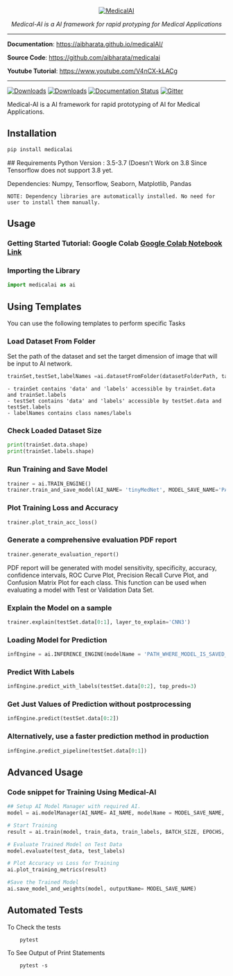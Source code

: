 <p align="center">
  <a href="https://aibharata.github.io/medicalAI/"><img src="https://raw.githubusercontent.com/aibharata/medicalAI/master/logo/logo.png" alt="MedicalAI"></a>
</p>
<p align="center">
    <em>Medical-AI is a AI framework for rapid protyping for Medical Applications</em>
</p>


---

**Documentation**: <a href="https://aibharata.github.io/medicalAI/" target="_blank">https://aibharata.github.io/medicalAI/</a>

**Source Code**: <a href="https://github.com/aibharata/medicalai" target="_blank">https://github.com/aibharata/medicalai</a>

**Youtube Tutorial**: <a href="https://www.youtube.com/V4nCX-kLACg" target="_blank">https://www.youtube.com/V4nCX-kLACg</a>

---

[![Downloads](https://pepy.tech/badge/medicalai)](https://pepy.tech/project/medicalai) [![Downloads](https://pepy.tech/badge/medicalai/month)](https://pepy.tech/project/medicalai/month) [![Documentation Status](https://readthedocs.org/projects/medicalai/badge/?version=latest)](https://medicalai.readthedocs.io/en/latest/?badge=latest) [![Gitter](https://badges.gitter.im/aibh-medicalAI/devteam.svg)](https://gitter.im/aibh-medicalAI/devteam?utm_source=badge&utm_medium=badge&utm_campaign=pr-badge) 

Medical-AI is a AI framework  for rapid prototyping of AI for Medical Applications.

## Installation

<div class="termy">

```py
pip install medicalai
```

</div>
## Requirements
Python Version : 3.5-3.7 (Doesn't Work on 3.8 Since Tensorflow does not support 3.8 yet.

Dependencies: Numpy, Tensorflow, Seaborn, Matplotlib, Pandas

    NOTE: Dependency libraries are automatically installed. No need for user to install them manually.

## Usage
### Getting Started Tutorial: Google Colab [Google Colab Notebook Link](https://colab.research.google.com/drive/1Wma4i5f11oyYrrkz0Y-3FOyPGmIpwKdD)

### Importing the Library
```py 
import medicalai as ai
```

## Using Templates
You can use the following templates to perform specific Tasks

### Load Dataset From Folder
Set the path of the dataset and set the target dimension of image that will be input to AI network.
```py 
trainSet,testSet,labelNames =ai.datasetFromFolder(datasetFolderPath, targetDim = (96,96)).load_dataset()
```
    - trainSet contains 'data' and 'labels' accessible by trainSet.data and trainSet.labels
    - testSet contains 'data' and 'labels' accessible by testSet.data and testSet.labels
    - labelNames contains class names/labels

### Check Loaded Dataset Size
```py 
print(trainSet.data.shape)
print(trainSet.labels.shape)
```

### Run Training and Save Model
```py
trainer = ai.TRAIN_ENGINE()
trainer.train_and_save_model(AI_NAME= 'tinyMedNet', MODEL_SAVE_NAME='PATH_WHERE_MODEL_IS_SAVED_TO', trainSet, testSet, OUTPUT_CLASSES, RETRAIN_MODEL= True, BATCH_SIZE= 32, EPOCHS= 10, LEARNING_RATE= 0.001)
```


### Plot Training Loss and Accuracy
```py
trainer.plot_train_acc_loss()
```

### Generate a comprehensive evaluation PDF report 
```py
trainer.generate_evaluation_report()
```
PDF report will be generated with model sensitivity, specificity, accuracy, confidence intervals,
ROC Curve Plot, Precision Recall Curve Plot, and Confusion Matrix Plot for each class.
This function can be used when evaluating a model with Test or Validation Data Set.

### Explain the Model on a sample
```py
trainer.explain(testSet.data[0:1], layer_to_explain='CNN3')
```


### Loading Model for Prediction 
```py
infEngine = ai.INFERENCE_ENGINE(modelName = 'PATH_WHERE_MODEL_IS_SAVED_TO')
```


### Predict With Labels 
```py
infEngine.predict_with_labels(testSet.data[0:2], top_preds=3)
```
### Get Just Values of Prediction without postprocessing
```py
infEngine.predict(testSet.data[0:2])
```

### Alternatively, use a faster prediction method in production
```py
infEngine.predict_pipeline(testSet.data[0:1])
```
## Advanced Usage

### Code snippet for Training Using Medical-AI 
```py
## Setup AI Model Manager with required AI. 
model = ai.modelManager(AI_NAME= AI_NAME, modelName = MODEL_SAVE_NAME, x_train = train_data, OUTPUT_CLASSES = OUTPUT_CLASSES, RETRAIN_MODEL= RETRAIN_MODEL)

# Start Training
result = ai.train(model, train_data, train_labels, BATCH_SIZE, EPOCHS, LEARNING_RATE, validation_data=(test_data, test_labels), callbacks=['tensorboard'])

# Evaluate Trained Model on Test Data
model.evaluate(test_data, test_labels)

# Plot Accuracy vs Loss for Training
ai.plot_training_metrics(result)

#Save the Trained Model
ai.save_model_and_weights(model, outputName= MODEL_SAVE_NAME)
```

## Automated Tests
To Check the tests

        pytest

To See Output of Print Statements

        pytest -s 
